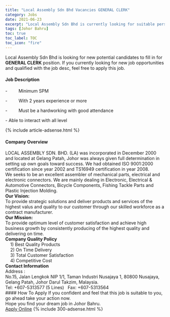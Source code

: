 ```yaml
---
title: "Local Assembly Sdn Bhd Vacancies GENERAL CLERK" 
category: Jobs 
date: 2021-06-23 
excerpt: "Local Assembly Sdn Bhd is currently looking for suitable person to fill in the GENERAL CLERK which based in Johor Bahru" 
tags: [Johor Bahru] 
toc: true 
toc_label: TOC 
toc_icon: "fire" 
--- 
```


<p>Local Assembly Sdn Bhd is looking for new potential candidates to fill in for <b>GENERAL CLERK</b> position. If you currently looking for new job opportunities and qualified with the job desc, feel free to apply this job.
</p><div><div><h4>Job Description</h4></div><div><div><span><div><p>-&#160;&#160;&#160;&#160;&#160;&#160;&#160;&#160;&#160;Minimum SPM</p><p>-&#160;&#160;&#160;&#160;&#160;&#160;&#160;&#160;&#160;With 2 years experience or more</p><p>-&#160;&#160;&#160;&#160;&#160;&#160;&#160;&#160;&#160;Must be a hardworking with good attendance</p><p>- Able to interact with all level</p></div></span></div></div></div> 
{% include article-adsense.html %} 
<div><div><h4>Company Overview</h4></div><div><div><span><div><div>LOCAL ASSEMBLY SDN. BHD. (LA) was incorporated in December 2000 and located at Gelang Patah, Johor was always given full determination in setting up own goals toward success. We had obtained ISO 9001:2000 certification since year 2002 and TS16949 certification in year 2008.<br>
We seeks to be an excellent assembler of mechanical parts, electrical and electronic connectors. We are mainly dealing in Electronic, Electrical &amp; Automotive Connectors, Bicycle Components, Fishing Tackle Parts and Plastic Injection Molding.
<div><strong>Our Vision:</strong><br>
To provide strategic solutions and deliver products and services of the highest valus and quality to our customer through our skilled workforce as a contract manufacturer.</div>
<strong>Our Mission:</strong><br>
To provide optimum level of customer satisfaction and achieve high business growth by consistently producing of the highest quality and delivering on time.
<div><strong>Company Quality Policy</strong><br>
&#160;&#160;&#160; 1) Best Quality Products<br>
&#160;&#160;&#160; 2) On Time Delivery<br>
&#160;&#160;&#160; 3) Total Customer Satisfaction<br>
&#160;&#160;&#160; 4) Competitive Cost</div>
<div><strong>Contact Information</strong><br>
Address :<br>
No.15, Jalan Lengkok NIP 1/1, Taman Industri Nusajaya 1, 80800 Nusajaya, Gelang Patah, Johor Darul Takzim, Malaysia.<br>
Tel: +607-5313577 (5 Lines)&#160;&#160; Fax: +607-5313564</div>
</div></div></span></div></div></div> 
#### How To Apply 
If you confident and feel that this job is suitable to you, go ahead take your action now. <br/> 
Hope you find your dream job in Johor Bahru. <br/> 
<a href="https://www.jobstreet.com.my/en/job/general-clerk-4596242?jobId=jobstreet-my-job-4596242&" class="btn btn--info" target="_blank" rel="nofollow noopenner">Apply Online</a> 
{% include 300-adsense.html %} 